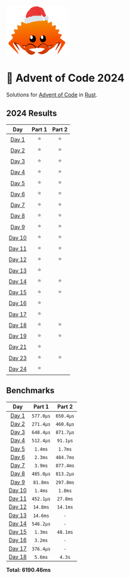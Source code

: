 <img src="./.assets/christmas_ferris.png" width="164">

# 🎄 Advent of Code 2024

Solutions for [Advent of Code](https://adventofcode.com/) in [Rust](https://www.rust-lang.org/).

<!--- advent_readme_stars table --->
## 2024 Results

| Day | Part 1 | Part 2 |
| :---: | :---: | :---: |
| [Day 1](https://adventofcode.com/2024/day/1) | ⭐ | ⭐ |
| [Day 2](https://adventofcode.com/2024/day/2) | ⭐ | ⭐ |
| [Day 3](https://adventofcode.com/2024/day/3) | ⭐ | ⭐ |
| [Day 4](https://adventofcode.com/2024/day/4) | ⭐ | ⭐ |
| [Day 5](https://adventofcode.com/2024/day/5) | ⭐ | ⭐ |
| [Day 6](https://adventofcode.com/2024/day/6) | ⭐ | ⭐ |
| [Day 7](https://adventofcode.com/2024/day/7) | ⭐ | ⭐ |
| [Day 8](https://adventofcode.com/2024/day/8) | ⭐ | ⭐ |
| [Day 9](https://adventofcode.com/2024/day/9) | ⭐ | ⭐ |
| [Day 10](https://adventofcode.com/2024/day/10) | ⭐ | ⭐ |
| [Day 11](https://adventofcode.com/2024/day/11) | ⭐ | ⭐ |
| [Day 12](https://adventofcode.com/2024/day/12) | ⭐ | ⭐ |
| [Day 13](https://adventofcode.com/2024/day/13) | ⭐ |   |
| [Day 14](https://adventofcode.com/2024/day/14) | ⭐ | ⭐ |
| [Day 15](https://adventofcode.com/2024/day/15) | ⭐ | ⭐ |
| [Day 16](https://adventofcode.com/2024/day/16) | ⭐ |   |
| [Day 17](https://adventofcode.com/2024/day/17) | ⭐ |   |
| [Day 18](https://adventofcode.com/2024/day/18) | ⭐ | ⭐ |
| [Day 19](https://adventofcode.com/2024/day/19) | ⭐ | ⭐ |
| [Day 21](https://adventofcode.com/2024/day/21) | ⭐ |   |
| [Day 23](https://adventofcode.com/2024/day/23) | ⭐ | ⭐ |
| [Day 24](https://adventofcode.com/2024/day/24) | ⭐ |   |
<!--- advent_readme_stars table --->

<!--- benchmarking table --->
## Benchmarks

| Day | Part 1 | Part 2 |
| :---: | :---: | :---:  |
| [Day 1](./src/bin/01.rs) | `577.0µs` | `650.4µs` |
| [Day 2](./src/bin/02.rs) | `271.4µs` | `460.6µs` |
| [Day 3](./src/bin/03.rs) | `648.4µs` | `871.7µs` |
| [Day 4](./src/bin/04.rs) | `512.4µs` | `91.1µs` |
| [Day 5](./src/bin/05.rs) | `1.4ms` | `1.7ms` |
| [Day 6](./src/bin/06.rs) | `2.3ms` | `484.7ms` |
| [Day 7](./src/bin/07.rs) | `3.9ms` | `877.4ms` |
| [Day 8](./src/bin/08.rs) | `485.0µs` | `813.2µs` |
| [Day 9](./src/bin/09.rs) | `81.8ms` | `297.8ms` |
| [Day 10](./src/bin/10.rs) | `1.4ms` | `1.8ms` |
| [Day 11](./src/bin/11.rs) | `452.1µs` | `27.8ms` |
| [Day 12](./src/bin/12.rs) | `14.8ms` | `14.1ms` |
| [Day 13](./src/bin/13.rs) | `14.6ms` | `-` |
| [Day 14](./src/bin/14.rs) | `546.2µs` | `-` |
| [Day 15](./src/bin/15.rs) | `1.3ms` | `48.1ms` |
| [Day 16](./src/bin/16.rs) | `3.2ms` | `-` |
| [Day 17](./src/bin/17.rs) | `376.4µs` | `-` |
| [Day 18](./src/bin/18.rs) | `5.6ms` | `4.3s` |

**Total: 6190.46ms**
<!--- benchmarking table --->




